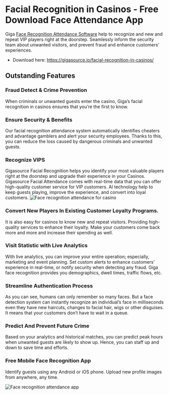 # Facial Recognition in Casinos - Free Download Face Attendance App
Giga [Face Recognition Attendance Software](https://gigasource.io/face-attendance/) help to recognize and new and repeat VIP players right at the doorstep. Seamlessly inform the security team about unwanted visitors, and prevent fraud and enhance customers’ experiences.
- Download here: https://gigasource.io/facial-recognition-in-casinos/
## Outstanding Features
### Fraud Detect & Crime Prevention
When criminals or unwanted guests enter the casino, Giga’s facial recognition in casinos ensures that you’re the first to know.
### Ensure Security & Benefits
Our facial recognition attendance system automatically identifies cheaters and advantage gamblers and alert your security employees. Thanks to this, you can reduce the loss caused by dangerous criminals and unwanted guests.

### Recognize VIPS
Gigasource Facial Recognition helps you identify your most valuable players right at the doorstep and upgrade their experience in your Casinos. Gigasource Facial Attendance comes with real-time data that you can offer high-quality customer service for VIP customers. AI technology help to keep guests playing, improve the experience, and convert into loyal customers.
![Face recognition attendance for casino](https://gigasource.b-cdn.net/wp-content/uploads/2020/04/Group-919.png)
### Convert New Players In Existing Customer Loyalty Programs.
It is also easy for casinos to know new and repeat visitors. Providing high-quality services to enhance their loyalty. Make your customers come back more and more and increase their spending as well.

### Visit Statistic with Live Analytics
With live analytics, you can improve your entire operation; especially, marketing and event planning. Set custom alerts to enhance customers’ experience in real-time, or notify security when detecting any fraud. Giga face recognition provides you demographics, dwell times, traffic flows, etc.

### Streamline Authentication Process
As you can see, humans can only remember so many faces. But a face detection system can instantly recognize an individual’s face in milliseconds even they have new haircuts, changes to facial hair, wigs or other disguises. It means that your customers don’t have to wait in a queue.

### Predict And Prevent Future Crime
Based on your analytics and historical matches, you can predict peak hours when unwanted guests are likely to show up. Hence, you can staff up and down to save time and efforts.

### Free Mobile Face Recognition App
Identify guests using any Android or iOS phone. Upload new profile images from anywhere, any time.

![Face recognition attendance app](https://gigasource.b-cdn.net/wp-content/uploads/2020/03/face-recognition-1-1024x703.png)

